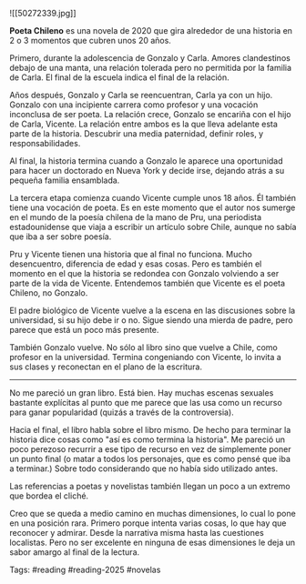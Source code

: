 ![[50272339.jpg]]

**Poeta Chileno** es una novela de 2020 que gira alrededor de una historia en 2 o 3 momentos que cubren unos 20 años. 

Primero, durante la adolescencia de Gonzalo y Carla. Amores clandestinos debajo de una manta, una relación tolerada pero no permitida por la familia de Carla. El final de la escuela indica el final de la relación. 

Años después, Gonzalo y Carla se reencuentran, Carla ya con un hijo. Gonzalo con una incipiente carrera como profesor y una vocación inconclusa de ser poeta. La relación crece, Gonzalo se encariña con el hijo de Carla, Vicente. La relación entre ambos es la que lleva adelante esta parte de la historia. Descubrir una media paternidad, definir roles, y responsabilidades. 

Al final, la historia termina cuando a Gonzalo le aparece una oportunidad para hacer un doctorado en Nueva York y decide irse, dejando atrás a su pequeña familia ensamblada. 

La tercera etapa comienza cuando Vicente cumple unos 18 años. Él también tiene una vocación de poeta. Es en este momento que el autor nos sumerge en el mundo de la poesía chilena de la mano de Pru, una periodista estadounidense que viaja a escribir un artículo sobre Chile, aunque no sabía que iba a ser sobre poesía. 

Pru y Vicente tienen una historia que al final no funciona. Mucho desencuentro, diferencia de edad y esas cosas. Pero es también el momento en el que la historia se redondea con Gonzalo volviendo a ser parte de la vida de Vicente. Entendemos también que Vicente es el poeta Chileno, no Gonzalo. 

El padre biológico de Vicente vuelve a la escena en las discusiones sobre la universidad, si su hijo debe ir o no. Sigue siendo una mierda de padre, pero parece que está un poco más presente. 

También Gonzalo vuelve. No sólo al libro sino que vuelve a Chile, como profesor en la universidad. Termina congeniando con Vicente, lo invita a sus clases y reconectan en el plano de la escritura. 

---
No me pareció un gran libro. Está bien. Hay muchas escenas sexuales bastante explícitas al punto que me parece que las usa como un recurso para ganar popularidad (quizás a través de la controversia). 

Hacia el final, el libro habla sobre el libro mismo. De hecho para terminar la historia dice cosas como "así es como termina la historia". Me pareció un poco perezoso recurrir a ese tipo de recurso en vez de simplemente poner un punto final (o matar a todos los personajes, que es como pensé que iba a terminar.) Sobre todo considerando que no había sido utilizado antes. 

Las referencias a poetas y novelistas también llegan un poco a un extremo que bordea el cliché. 

Creo que se queda a medio camino en muchas dimensiones, lo cual lo pone en una posición rara. Primero porque intenta varias cosas, lo que hay que reconocer y admirar. Desde la narrativa misma hasta las cuestiones localistas. Pero no ser excelente en ninguna de esas dimensiones le deja un sabor amargo al final de la lectura. 


Tags: #reading #reading-2025 #novelas 